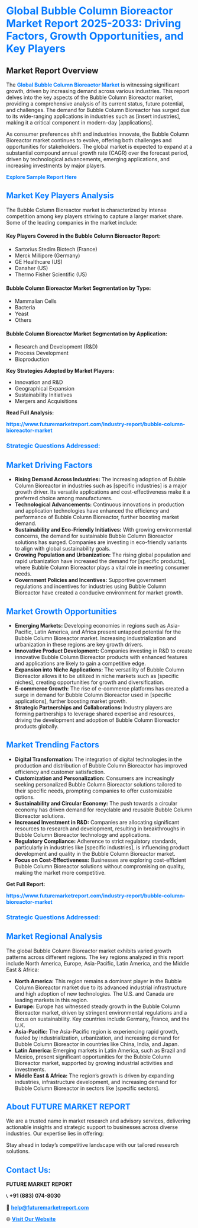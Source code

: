 <h1 style="color: #007BFF;">Global Bubble Column Bioreactor Market Report 2025-2033: Driving Factors, Growth Opportunities, and Key Players</h1>

<section id="overview">
<h2>Market Report Overview</h2>
<p>The <a href="https://www.futuremarketreport.com/industry-report/bubble-column-bioreactor-market" style="color: #007BFF; text-decoration: none;"><strong>Global Bubble Column Bioreactor Market</strong></a> is witnessing significant growth, driven by increasing demand across various industries. This report delves into the key aspects of the Bubble Column Bioreactor market, providing a comprehensive analysis of its current status, future potential, and challenges. The demand for Bubble Column Bioreactor has surged due to its wide-ranging applications in industries such as [insert industries], making it a critical component in modern-day [applications].</p>
<p>As consumer preferences shift and industries innovate, the Bubble Column Bioreactor market continues to evolve, offering both challenges and opportunities for stakeholders. The global market is expected to expand at a substantial compound annual growth rate (CAGR) over the forecast period, driven by technological advancements, emerging applications, and increasing investments by major players.</p>
</section>

<section id="overview">
<p><a href="https://www.futuremarketreport.com/request-sample/reportId=85025" style="color: #007BFF; text-decoration: none;"><strong>Explore Sample Report Here</strong></a></p>
</section>

<section id="key-players">
<h2 style="color: #007BFF;">Market Key Players Analysis</h2>
<p>The Bubble Column Bioreactor market is characterized by intense competition among key players striving to capture a larger market share. Some of the leading companies in the market include:</p>
<h4>Key Players Covered in the Bubble Column Bioreactor Report:</h4>
<ul><li>Sartorius Stedim Biotech (France)</li><li>Merck Millipore (Germany)</li><li>GE Healthcare (US)</li><li>Danaher (US)</li><li>Thermo Fisher Scientific (US)</li></ul>
<h4>Bubble Column Bioreactor Market Segmentation by Type:</h4>
<ul><li>Mammalian Cells</li><li>Bacteria</li><li>Yeast</li><li>Others</li></ul>

<h4>Bubble Column Bioreactor Market Segmentation by Application:</h4>
<ul><li>Research and Development (R&amp;D)</li><li>Process Development</li><li>Bioproduction</li></ul>
<p><strong>Key Strategies Adopted by Market Players:</strong></p>
<ul>
<li>Innovation and R&D</li>
<li>Geographical Expansion</li>
<li>Sustainability Initiatives</li>
<li>Mergers and Acquisitions</li>
</ul>
</section>

<section>
<p><strong>Read Full Analysis: </strong></p><a href="https://www.futuremarketreport.com/industry-report/bubble-column-bioreactor-market" style="color: #007BFF; text-decoration: none;"><strong>https://www.futuremarketreport.com/industry-report/bubble-column-bioreactor-market</strong></a>
<h3 style="color: #007BFF;">Strategic Questions Addressed:</h3>
</section>

<section id="driving-factors">
<h2 style="color: #007BFF;">Market Driving Factors</h2>
<ul>
<li><strong>Rising Demand Across Industries:</strong> The increasing adoption of Bubble Column Bioreactor in industries such as [specific industries] is a major growth driver. Its versatile applications and cost-effectiveness make it a preferred choice among manufacturers.</li>
<li><strong>Technological Advancements:</strong> Continuous innovations in production and application technologies have enhanced the efficiency and performance of Bubble Column Bioreactor, further boosting market demand.</li>
<li><strong>Sustainability and Eco-Friendly Initiatives:</strong> With growing environmental concerns, the demand for sustainable Bubble Column Bioreactor solutions has surged. Companies are investing in eco-friendly variants to align with global sustainability goals.</li>
<li><strong>Growing Population and Urbanization:</strong> The rising global population and rapid urbanization have increased the demand for [specific products], where Bubble Column Bioreactor plays a vital role in meeting consumer needs.</li>
<li><strong>Government Policies and Incentives:</strong> Supportive government regulations and incentives for industries using Bubble Column Bioreactor have created a conducive environment for market growth.</li>
</ul>
</section>

<section id="growth-opportunities">
<h2 style="color: #007BFF;">Market Growth Opportunities</h2>
<ul>
<li><strong>Emerging Markets:</strong> Developing economies in regions such as Asia-Pacific, Latin America, and Africa present untapped potential for the Bubble Column Bioreactor market. Increasing industrialization and urbanization in these regions are key growth drivers.</li>
<li><strong>Innovative Product Development:</strong> Companies investing in R&D to create innovative Bubble Column Bioreactor products with enhanced features and applications are likely to gain a competitive edge.</li>
<li><strong>Expansion into Niche Applications:</strong> The versatility of Bubble Column Bioreactor allows it to be utilized in niche markets such as [specific niches], creating opportunities for growth and diversification.</li>
<li><strong>E-commerce Growth:</strong> The rise of e-commerce platforms has created a surge in demand for Bubble Column Bioreactor used in [specific applications], further boosting market growth.</li>
<li><strong>Strategic Partnerships and Collaborations:</strong> Industry players are forming partnerships to leverage shared expertise and resources, driving the development and adoption of Bubble Column Bioreactor products globally.</li>
</ul>
</section>

<section id="trending-factors">
<h2 style="color: #007BFF;">Market Trending Factors</h2>
<ul>
<li><strong>Digital Transformation:</strong> The integration of digital technologies in the production and distribution of Bubble Column Bioreactor has improved efficiency and customer satisfaction.</li>
<li><strong>Customization and Personalization:</strong> Consumers are increasingly seeking personalized Bubble Column Bioreactor solutions tailored to their specific needs, prompting companies to offer customizable options.</li>
<li><strong>Sustainability and Circular Economy:</strong> The push towards a circular economy has driven demand for recyclable and reusable Bubble Column Bioreactor solutions.</li>
<li><strong>Increased Investment in R&D:</strong> Companies are allocating significant resources to research and development, resulting in breakthroughs in Bubble Column Bioreactor technology and applications.</li>
<li><strong>Regulatory Compliance:</strong> Adherence to strict regulatory standards, particularly in industries like [specific industries], is influencing product development and quality in the Bubble Column Bioreactor market.</li>
<li><strong>Focus on Cost-Effectiveness:</strong> Businesses are exploring cost-efficient Bubble Column Bioreactor solutions without compromising on quality, making the market more competitive.</li>
</ul>
</section>

<section>
<p><strong>Get Full Report: </strong></p><a href="https://www.futuremarketreport.com/industry-report/bubble-column-bioreactor-market" style="color: #007BFF; text-decoration: none;"><strong>https://www.futuremarketreport.com/industry-report/bubble-column-bioreactor-market</strong></a>
<h3 style="color: #007BFF;">Strategic Questions Addressed:</h3>
</section>


<section id="regional-analysis">
<h2 style="color: #007BFF;">Market Regional Analysis</h2>
<p>The global Bubble Column Bioreactor market exhibits varied growth patterns across different regions. The key regions analyzed in this report include North America, Europe, Asia-Pacific, Latin America, and the Middle East & Africa:</p>
<ul>
<li><strong>North America:</strong> This region remains a dominant player in the Bubble Column Bioreactor market due to its advanced industrial infrastructure and high adoption of new technologies. The U.S. and Canada are leading markets in this region.</li>
<li><strong>Europe:</strong> Europe has witnessed steady growth in the Bubble Column Bioreactor market, driven by stringent environmental regulations and a focus on sustainability. Key countries include Germany, France, and the U.K.</li>
<li><strong>Asia-Pacific:</strong> The Asia-Pacific region is experiencing rapid growth, fueled by industrialization, urbanization, and increasing demand for Bubble Column Bioreactor in countries like China, India, and Japan.</li>
<li><strong>Latin America:</strong> Emerging markets in Latin America, such as Brazil and Mexico, present significant opportunities for the Bubble Column Bioreactor market, supported by growing industrial activities and investments.</li>
<li><strong>Middle East & Africa:</strong> The region’s growth is driven by expanding industries, infrastructure development, and increasing demand for Bubble Column Bioreactor in sectors like [specific sectors].</li>
</ul>
</section>

<footer>
<h2 style="color: #007BFF;">About FUTURE MARKET REPORT</h2>
<p>We are a trusted name in market research and advisory services, delivering actionable insights and strategic support to businesses across diverse industries. Our expertise lies in offering:</p>

<p>Stay ahead in today’s competitive landscape with our tailored research solutions.</p>

<h2 style="color: #007BFF;">Contact Us:</h2>
<p><strong>FUTURE MARKET REPORT</strong></p>
<p>📞 <strong>+91 (883) 074-8030</strong></p>
<p>📧 <strong><a href="mailto:help@futuremarketreport.com" style="color: #007BFF;">help@futuremarketreport.com</a></strong></p>
<p>🌐 <strong><a href="https://www.futuremarketreport.com/" style="color: #007BFF;">Visit Our Website</a></strong></p>
</footer>